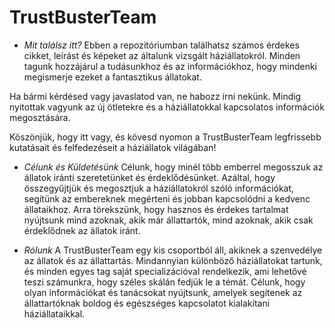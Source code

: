 # TrustBusterTeam

- *Mit találsz itt?*
Ebben a repozitóriumban találhatsz számos érdekes cikket, leírást és képeket az általunk vizsgált háziállatokról. Minden tagunk hozzájárul a tudásunkhoz és az információkhoz, hogy mindenki megismerje ezeket a fantasztikus állatokat.

Ha bármi kérdésed vagy javaslatod van, ne habozz írni nekünk. Mindig nyitottak vagyunk az új ötletekre és a háziállatokkal kapcsolatos információk megosztására.

Köszönjük, hogy itt vagy, és kövesd nyomon a TrustBusterTeam legfrissebb kutatásait és felfedezéseit a háziállatok világában!

- *Célunk és Küldetésünk*
Célunk, hogy minél több emberrel megosszuk az állatok iránti szeretetünket és érdeklődésünket. Azáltal, hogy összegyűjtjük és megosztjuk a háziállatokról szóló információkat, segítünk az embereknek megérteni és jobban kapcsolódni a kedvenc állataikhoz. Arra törekszünk, hogy hasznos és érdekes tartalmat nyújtsunk mind azoknak, akik már állattartók, mind azoknak, akik csak érdeklődnek az állatok iránt.

- *Rólunk*
A TrustBusterTeam egy kis csoportból áll, akiknek a szenvedélye az állatok és az állattartás. Mindannyian különböző háziállatokat tartunk, és minden egyes tag saját specializációval rendelkezik, ami lehetővé teszi számunkra, hogy széles skálán fedjük le a témát. Célunk, hogy olyan információkat és tanácsokat nyújtsunk, amelyek segítenek az állattartóknak boldog és egészséges kapcsolatot kialakítani háziállataikkal.